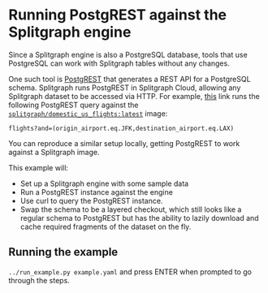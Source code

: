 # Running PostgREST against the Splitgraph engine

Since a Splitgraph engine is also a PostgreSQL database, tools that use PostgreSQL can work
with Splitgraph tables without any changes.

One such tool is [PostgREST](http://postgrest.org/en/latest/) that generates a REST API for a
PostgreSQL schema. Splitgraph runs PostgREST in Splitgraph Cloud, allowing any Splitgraph dataset
to be accessed via HTTP. For example, [this](https://data.splitgraph.com/splitgraph/domestic_us_flights/latest/-/rest/flights?and=(origin_airport.eq.JFK,destination_airport.eq.LAX)) link runs the following PostgREST query against
the [`splitgraph/domestic_us_flights:latest`](https://www.splitgraph.com/splitgraph/domestic_us_flights/latest/-/overview) image:

```
flights?and=(origin_airport.eq.JFK,destination_airport.eq.LAX)
```

You can reproduce a similar setup locally, getting PostgREST to work against a Splitgraph image.

This example will:

* Set up a Splitgraph engine with some sample data
* Run a PostgREST instance against the engine
* Use curl to query the PostgREST instance.
* Swap the schema to be a layered checkout, which still looks like a regular schema
  to PostgREST but has the ability to lazily download and cache required fragments
  of the dataset on the fly. 

## Running the example

`../run_example.py example.yaml` and press ENTER when prompted to go through the steps.
